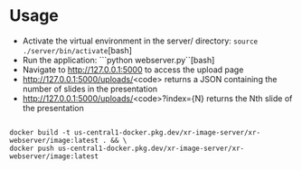 # Usage

* Activate the virtual environment in the server/ directory:
```source ./server/bin/activate```[bash]
* Run the application:
```python webserver.py``[bash]
* Navigate to <http://127.0.0.1:5000> to access the upload page
* <http://127.0.0.1:5000/uploads/><code\> returns a JSON containing the number of slides in the presentation
* <http://127.0.0.1:5000/uploads/><code\>?index={N} returns the Nth slide of the presentation

```[bash]

docker build -t us-central1-docker.pkg.dev/xr-image-server/xr-webserver/image:latest . && \
docker push us-central1-docker.pkg.dev/xr-image-server/xr-webserver/image:latest

```
